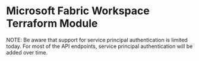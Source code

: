 # Microsoft Fabric Workspace Terraform Module

NOTE: Be aware that support for service principal authentication is limited today. For most of the API endpoints, service principal authentication will be added over time.
